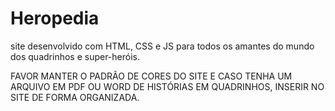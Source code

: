 # Heropedia
site desenvolvido com HTML, CSS e JS para todos os amantes do mundo dos quadrinhos e super-heróis.

FAVOR MANTER O PADRÃO DE CORES DO SITE E CASO TENHA UM ARQUIVO EM PDF OU WORD DE HISTÓRIAS EM QUADRINHOS, INSERIR NO SITE DE FORMA ORGANIZADA.
